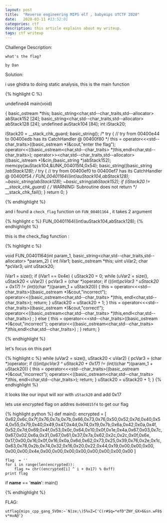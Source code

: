 ```yaml
---
layout: post
title:  "Reverse engineering MIPS elf , babymips UTCTF 2020"
date:   2020-03-11 #13:52:01
categories: ctf
description: this article explains about my writeup.
tags: ctf writeup
---
```


Challenge Description:

    what's the flag?

    by Dan

Solution:

i use ghidra to doing static analysis, this is the main function

{% highlight C %}

undefined4 main(void)

{
  basic_ostream *this;
  basic_string<char,std--char_traits<char>,std--allocator<char>> abStack152 [24];
  basic_string<char,std--char_traits<char>,std--allocator<char>> abStack128 [24];
  undefined auStack104 [84];
  int iStack20;

  iStack20 = __stack_chk_guard;
  basic_string();
                    /* try { // try from 00400e44 to 00400edb has its CatchHandler @ 00400f80 */
  this = operator<<<std--char_traits<char>>((basic_ostream *)&cout,"enter the flag");
  operator<<((basic_ostream<char,std--char_traits<char>> *)this,endl<char,std--char_traits<char>>);
  operator>><char,std--char_traits<char>,std--allocator<char>>
            ((basic_istream *)&cin,(basic_string *)abStack152);
  memcpy(auStack104,&UNK_004015f4,0x54);
  basic_string((basic_string *)abStack128);
                    /* try { // try from 00400ef0 to 00400ef7 has its CatchHandler @ 00400f54 */
  FUN_00401164((int)auStack104,abStack128);
  ~basic_string(abStack128);
  ~basic_string(abStack152);
  if (iStack20 != __stack_chk_guard) {
                    /* WARNING: Subroutine does not return */
    __stack_chk_fail();
  }
  return 0;
}

{% endhighlight %}

and i found a ``check_flag`` function on ```FUN_00401164``` , it takes 2 argument

{% highlight c %}
  FUN_00401164((int)auStack104,abStack128);
{% endhighlight %}

this is the check_flag function :

{% highlight c %}

void FUN_00401164(int param_1, basic_string<char,std--char_traits<char>,std--allocator<char>> *param_2)
{
  int iVar1;
  basic_ostream *this;
  uint uVar2;
  char *pcVar3;
  uint uStack20;

  iVar1 = size();
  if (iVar1 == 0x4e) {
    uStack20 = 0;
    while (uVar2 = size(), uStack20 < uVar2) {
      pcVar3 = (char *)operator[](param_2,uStack20);
      if (((int)*pcVar3 ^ uStack20 + 0x17) != (int)*(char *)(param_1 + uStack20)) {
        this = operator<<<std--char_traits<char>>((basic_ostream *)&cout,"incorrect");
        operator<<((basic_ostream<char,std--char_traits<char>> *)this,
                   endl<char,std--char_traits<char>>);
        return;
      }
      uStack20 = uStack20 + 1;
    }
    this = operator<<<std--char_traits<char>>((basic_ostream *)&cout,"correct!");
    operator<<((basic_ostream<char,std--char_traits<char>> *)this,endl<char,std--char_traits<char>>)
    ;
  }
  else {
    this = operator<<<std--char_traits<char>>((basic_ostream *)&cout,"incorrect");
    operator<<((basic_ostream<char,std--char_traits<char>> *)this,endl<char,std--char_traits<char>>)
    ;
  }
  return;
}


{% endhighlight %}

let's focus on this part

{% highlight c %}
    while (uVar2 = size(), uStack20 < uVar2) {
      pcVar3 = (char *)operator[](param_2,uStack20);
      if (((int)*pcVar3 ^ uStack20 + 0x17) != (int)*(char *)(param_1 + uStack20)) {
        this = operator<<<std--char_traits<char>>((basic_ostream *)&cout,"incorrect");
        operator<<((basic_ostream<char,std--char_traits<char>> *)this,
                   endl<char,std--char_traits<char>>);
        return;
      }
      uStack20 = uStack20 + 1;
    }
{% endhighlight %}

it looks like our input will xor with `uStack20` and add 0x17

lets use encrypted flag on addres `0x004015f4` to get our flag

{% highlight python %}
def main():
    encrypted = [
    0x62,0x6c,0x7f,0x76,0x7a,0x7b,0x66,0x73,0x76,0x50,0x52,0x7d,0x40,0x54,0x55,0x79,0x40,0x49,0x47,0x4d,0x74,0x19,0x7b,0x6a,0x42,0x0a,0x4f,
    0x52,0x7d,0x69,0x4f,0x53,0x0c,0x64,0x10,0x0f,0x1e,0x4a,0x67,0x03,0x7c,0x67,0x02,0x6a,0x31,0x67,0x61,0x37,0x7a,0x62,0x2c,0x2c,0x0f,0x6e,
    0x17,0x00,0x16,0x0f,0x16,0x0a,0x6d,0x62,0x73,0x25,0x39,0x76,0x2e,0x1c,0x63,0x78,0x2b,0x74,0x32,0x16,0x20,0x22,0x44,0x19,0x00,0x00,0x00,
    0x00,0x00,0x4e,0x00,0x00,0x00,0x00,0x00,0x00,0x00,0x00
    ]

    flag  = ''
    for i in range(len(encrypted)):
        flag += chr((encrypted[i] ^ i + 0x17) % 0xff)
    print flag

if __name__ == '__main__':
    main()

{% endhighlight %}

FLAG:

```utflag{mips_cpp_gang_5VDm:~`N]ze;\)5%vZ=C'C(r#$q=*efD"ZNY_GX>6&sn.wF8$v*mvA@'}```
